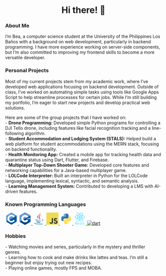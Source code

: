 <h1 align="center">Hi there! 👋</h1>

<h3 align="left">About Me</h3>
<p align="left">
    I’m Bea, a computer science student at the University of the Philippines Los Baños with a background on web development, particularly in backend programming. I have more experience working on server-side components, but I’m also committed to improving my frontend skills to become a more versatile developer.
</p>

<h3 align="left">Personal Projects</h3>
<p align="left">
    Most of my current projects stem from my academic work, where I’ve developed web applications focusing on backend development. Outside of class, I’ve worked on automating simple tasks using tools like Google Apps Script to help streamline processes for certain jobs. While I’m still building my portfolio, I’m eager to start new projects and develop practical web solutions.
</p>
<p align="left">
   Here are some of the group projects that I have worked on:
   <br>
   - <b>Drone Programming:</b> Developed simple Python programs for controlling a DJI Tello drone, including features like facial recognition tracking and a line-following algorithm.<br>
    - <b>Student Accommodation and Lodging System (STALS):</b> Helped build a web platform for student accommodations using the MERN stack, focusing on backend functionality.<br>
    - <b>Health Monitoring App:</b> Created a mobile app for tracking health data and quarantine status using Dart, Flutter, and Firebase.<br>
    - <b>Multiplayer Top-Down Shooter Game:</b> Developed core features and networking capabilities for a Java-based multiplayer game.<br>
    - <b>LOLCode Interpreter:</b> Built an interpreter in Python for the LOLCode language, implementing lexical, syntactic, and semantic analysis.<br>
   - <b>Learning Management System:</b> Contributed to developing a LMS with AI-driven features.
</p>

<h3 align="left">Known Programming Languages</h3>
<p align="left">
    <a href="https://www.cprogramming.com/" target="_blank" rel="noreferrer"> <img src="https://raw.githubusercontent.com/devicons/devicon/master/icons/c/c-original.svg" alt="c" width="40" height="40"/> </a> 
    <a href="https://www.w3schools.com/cpp/" target="_blank" rel="noreferrer"> <img src="https://raw.githubusercontent.com/devicons/devicon/master/icons/cplusplus/cplusplus-original.svg" alt="cplusplus" width="40" height="40"/> </a> 
    <a href="https://www.java.com" target="_blank" rel="noreferrer"> <img src="https://raw.githubusercontent.com/devicons/devicon/master/icons/java/java-original.svg" alt="java" width="40" height="40"/> </a> 
    <a href="https://developer.mozilla.org/en-US/docs/Web/JavaScript" target="_blank" rel="noreferrer"> <img src="https://raw.githubusercontent.com/devicons/devicon/master/icons/javascript/javascript-original.svg" alt="javascript" width="40" height="40"/> </a> 
    <a href="https://www.python.org" target="_blank" rel="noreferrer"> <img src="https://raw.githubusercontent.com/devicons/devicon/master/icons/python/python-original.svg" alt="python" width="40" height="40"/> </a> 
    <a href="https://reactjs.org/" target="_blank" rel="noreferrer"> <img src="https://raw.githubusercontent.com/devicons/devicon/master/icons/react/react-original-wordmark.svg" alt="react" width="40" height="40"/> </a>
   <a href="https://dart.dev" target="_blank" rel="noreferrer"> <img src="https://www.vectorlogo.zone/logos/dartlang/dartlang-icon.svg" alt="dart" width="40" height="40"/> </a>
</p>

<h3 align="left">Hobbies</h3>
<p align="left">
    - Watching movies and series, particularly in the mystery and thriller genres.<br>
    - Learning how to cook and make drinks like lattes and teas. I’m still a beginner but enjoy trying out new recipes.<br>
    - Playing online games, mostly FPS and MOBA.
</p>
